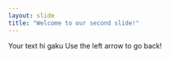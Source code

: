 ```yaml
---
layout: slide
title: "Welcome to our second slide!"
---
```

Your text hi gaku
Use the left arrow to go back!
